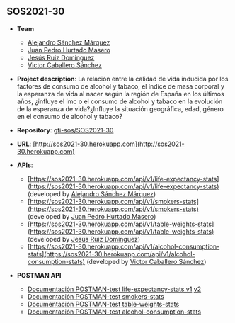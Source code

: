 ## SOS2021-30

- **Team**
  - [Alejandro Sánchez Márquez](https://github.com/Alesanmar)
  - [Juan Pedro Hurtado Masero](https://github.com/Juanpepitt)
  - [Jesús Ruiz Domínguez](https://github.com/jesruidom)
  - [Victor Caballero Sánchez](https://github.com/vic3214)
- **Project description**: La relación entre la calidad de vida inducida por los factores de consumo de alcohol y tabaco, el índice de masa corporal y la esperanza de vida al nacer según la región de España en los últimos años, ¿influye el imc o el consumo de alcohol y tabaco en la evolución de la esperanza de vida?¿Influye la situación geográfica, edad, género en el consumo de alcohol y tabaco?
- **Repository**: [gti-sos/SOS2021-30](https://github.com/gti-sos/SOS2021-30)
- **URL**: [http://sos2021-30.herokuapp.com](http://sos2021-30.herokuapp.com)
-  **APIs**:
    - [https://sos2021-30.herokuapp.com/api/v1/life-expectancy-stats](https://sos2021-30.herokuapp.com/api/v1/life-expectancy-stats) (developed by [Alejandro Sánchez Márquez](https://github.com/Alesanmar))
    - [https://sos2021-30.herokuapp.com/api/v1/smokers-stats](https://sos2021-30.herokuapp.com/api/v1/smokers-stats) (developed by [Juan Pedro Hurtado Masero](https://github.com/Juanpepitt))
    - [https://sos2021-30.herokuapp.com/api/v1/table-weights-stats](https://sos2021-30.herokuapp.com/api/v1/table-weights-stats) (developed by [Jesús Ruiz Domínguez](https://github.com/jesruidom))
    - [https://sos2021-30.herokuapp.com/api/v1/alcohol-consumption-stats](https://sos2021-30.herokuapp.com/api/v1/alcohol-consumption-stats) (developed by [Victor Caballero Sánchez](https://github.com/vic3214))
  
- **POSTMAN API**
    - [Documentación POSTMAN-test life-expectancy-stats v1](https://documenter.getpostman.com/view/14968155/TzJsecsr) [v2](https://documenter.getpostman.com/view/14968155/TzRSgnE6)
    - [Documentación POSTMAN-test smokers-stats](https://documenter.getpostman.com/view/14966429/TzJoFgHe)
    - [Documentación POSTMAN-test table-weights-stats](https://documenter.getpostman.com/view/14975289/TzJoFM7R#f0bbc7c4-552f-43da-b8bf-7dfcf759037f)
    - [Documentación POSTMAN-test alcohol-consumption-stats](https://documenter.getpostman.com/view/14942936/TzJoFMVa)
 